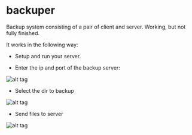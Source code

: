 backuper
========

Backup system consisting of a pair of client and server. Working, but not fully finished.

It works in the following way:

- Setup and run your server.

- Enter the ip and port of the backup server:

![alt tag](https://github.com/wap300/backuper/blob/master/img/backup_1.png)<br>

- Select the dir to backup

![alt tag](https://github.com/wap300/backuper/blob/master/img/backup_2.png)<br>

- Send files to server

![alt tag](https://github.com/wap300/backuper/blob/master/img/backup_3.png)<br>
